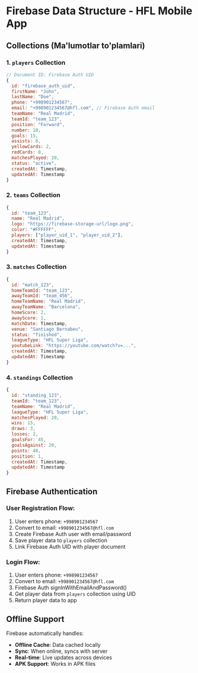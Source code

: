 # Firebase Data Structure - HFL Mobile App

## Collections (Ma'lumotlar to'plamlari)

### 1. `players` Collection
```javascript
// Document ID: Firebase Auth UID
{
  id: "firebase_auth_uid",
  firstName: "John",
  lastName: "Doe", 
  phone: "+998901234567",
  email: "+998901234567@hfl.com", // Firebase Auth email
  teamName: "Real Madrid",
  teamId: "team_123",
  position: "Forward",
  number: 10,
  goals: 15,
  assists: 8,
  yellowCards: 2,
  redCards: 0,
  matchesPlayed: 20,
  status: "active",
  createdAt: Timestamp,
  updatedAt: Timestamp
}
```

### 2. `teams` Collection
```javascript
{
  id: "team_123",
  name: "Real Madrid",
  logo: "https://firebase-storage-url/logo.png",
  color: "#FFFFFF",
  players: ["player_uid_1", "player_uid_2"],
  createdAt: Timestamp,
  updatedAt: Timestamp
}
```

### 3. `matches` Collection
```javascript
{
  id: "match_123",
  homeTeamId: "team_123",
  awayTeamId: "team_456", 
  homeTeamName: "Real Madrid",
  awayTeamName: "Barcelona",
  homeScore: 2,
  awayScore: 1,
  matchDate: Timestamp,
  venue: "Santiago Bernabeu",
  status: "finished",
  leagueType: "HFL Super Liga",
  youtubeLink: "https://youtube.com/watch?v=...",
  createdAt: Timestamp,
  updatedAt: Timestamp
}
```

### 4. `standings` Collection
```javascript
{
  id: "standing_123",
  teamId: "team_123",
  teamName: "Real Madrid",
  leagueType: "HFL Super Liga",
  matchesPlayed: 20,
  wins: 15,
  draws: 3,
  losses: 2,
  goalsFor: 45,
  goalsAgainst: 20,
  points: 48,
  position: 1,
  createdAt: Timestamp,
  updatedAt: Timestamp
}
```

## Firebase Authentication

### User Registration Flow:
1. User enters phone: `+998901234567`
2. Convert to email: `+998901234567@hfl.com`
3. Create Firebase Auth user with email/password
4. Save player data to `players` collection
5. Link Firebase Auth UID with player document

### Login Flow:
1. User enters phone: `+998901234567`
2. Convert to email: `+998901234567@hfl.com`
3. Firebase Auth signInWithEmailAndPassword()
4. Get player data from `players` collection using UID
5. Return player data to app

## Offline Support

Firebase automatically handles:
- **Offline Cache**: Data cached locally
- **Sync**: When online, syncs with server
- **Real-time**: Live updates across devices
- **APK Support**: Works in APK files

